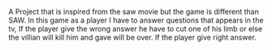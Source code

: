 A Project that is inspired from the saw movie but the game is different than SAW. In this game as a player I have to answer questions that appears in the tv, If the player give the wrong answer he have to cut one of his limb or else the villian will kill him and gave will be over. If the player give right answer.
